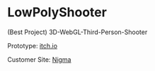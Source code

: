 # LowPolyShooter
 (Best Project) 3D-WebGL-Third-Person-Shooter
<p>Prototype: <a href="https://naumnek.itch.io/lowpolyshooter" title="Open from Itch.io">itch.io</a>
<p>Customer Site: <a href="https://nigmagame.com" title="Open">Nigma</a>
